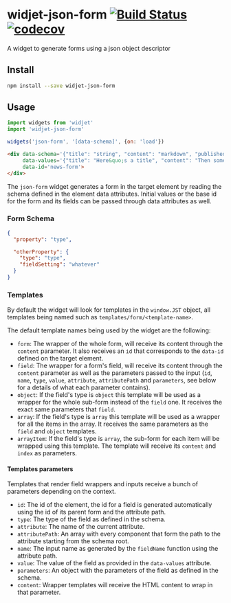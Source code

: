 # widjet-json-form [![Build Status](https://travis-ci.org/abe33/widjet-json-form.svg?branch=master)](https://travis-ci.org/abe33/widjet-json-form) [![codecov](https://codecov.io/gh/abe33/widjet-json-form/branch/master/graph/badge.svg)](https://codecov.io/gh/abe33/widjet-json-form)

A widget to generate forms using a json object descriptor

## Install

```sh
npm install --save widjet-json-form
```

## Usage

```js
import widgets from 'widjet'
import 'widjet-json-form'

widgets('json-form', '[data-schema]', {on: 'load'})
```

```html
<div data-schema='{"title": "string", "content": "markdown", "publishedAt": "datetime"}'
     data-values='{"title": "Here&quo;s a title", "content": "Then some content", publishedAt: "2016-09-08T20:35:54.855Z"}'
     data-id='news-form'>
</div>
```

The `json-form` widget generates a form in the target element by reading the schema defined in the element data attributes. Initial values or the base id  for the form and its fields can be passed through data attributes as well.

### Form Schema

```json
{
  "property": "type",

  "otherProperty": {
    "type": "type",
    "fieldSetting": "whatever"
  }
}
```

### Templates

By default the widget will look for templates in the `window.JST` object, all templates being named such as `templates/form/<template-name>`.

The default template names being used by the widget are the following:

- `form`: The wrapper of the whole form, will receive its content through the `content` parameter. It also receives an `id` that corresponds to the `data-id` defined on the target element.
- `field`: The wrapper for a form's field, will receive its content through the `content` parameter as well as the parameters passed to the input (`id`, `name`, `type`, `value`, `attribute`, `attributePath` and `parameters`, see below for a details of what each parameter contains).
- `object`: If the field's type is `object` this template will be used as a wrapper for the whole sub-form instead of the `field` one. It receives the exact same parameters that `field`.
- `array`: If the field's type is `array` this template will be used as a wrapper for all the items in the array. It receives the same parameters as the `field` and `object` templates.
- `arrayItem`: If the field's type is `array`, the sub-form for each item will be wrapped using this template. The template will receive its `content` and `index` as parameters.

#### Templates parameters

Templates that render field wrappers and inputs receive a bunch of parameters depending on the context.

- `id`: The id of the element, the id for a field is generated automatically using the id of its parent form and the attribute path.
- `type`: The type of the field as defined in the schema.
- `attribute`: The name of the current attribute.
- `attributePath`: An array with every component that form the path to the attribute starting from the schema root.
- `name`: The input name as generated by the `fieldName` function using the attribute path.
- `value`: The value of the field as provided in the `data-values` attribute.
- `parameters`: An object with the parameters of the field as defined in the schema.
- `content`: Wrapper templates will receive the HTML content to wrap in that parameter.
